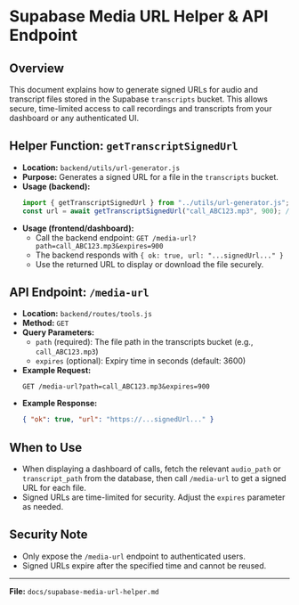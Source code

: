 # Supabase Media URL Helper & API Endpoint

## Overview
This document explains how to generate signed URLs for audio and transcript files stored in the Supabase `transcripts` bucket. This allows secure, time-limited access to call recordings and transcripts from your dashboard or any authenticated UI.

## Helper Function: `getTranscriptSignedUrl`
- **Location:** `backend/utils/url-generator.js`
- **Purpose:** Generates a signed URL for a file in the `transcripts` bucket.
- **Usage (backend):**
  ```js
  import { getTranscriptSignedUrl } from "../utils/url-generator.js";
  const url = await getTranscriptSignedUrl("call_ABC123.mp3", 900); // 15 min expiry
  ```
- **Usage (frontend/dashboard):**
  - Call the backend endpoint: `GET /media-url?path=call_ABC123.mp3&expires=900`
  - The backend responds with `{ ok: true, url: "...signedUrl..." }`
  - Use the returned URL to display or download the file securely.

## API Endpoint: `/media-url`
- **Location:** `backend/routes/tools.js`
- **Method:** `GET`
- **Query Parameters:**
  - `path` (required): The file path in the transcripts bucket (e.g., `call_ABC123.mp3`)
  - `expires` (optional): Expiry time in seconds (default: 3600)
- **Example Request:**
  ```http
  GET /media-url?path=call_ABC123.mp3&expires=900
  ```
- **Example Response:**
  ```json
  { "ok": true, "url": "https://...signedUrl..." }
  ```

## When to Use
- When displaying a dashboard of calls, fetch the relevant `audio_path` or `transcript_path` from the database, then call `/media-url` to get a signed URL for each file.
- Signed URLs are time-limited for security. Adjust the `expires` parameter as needed.

## Security Note
- Only expose the `/media-url` endpoint to authenticated users.
- Signed URLs expire after the specified time and cannot be reused.

---

**File:** `docs/supabase-media-url-helper.md`
